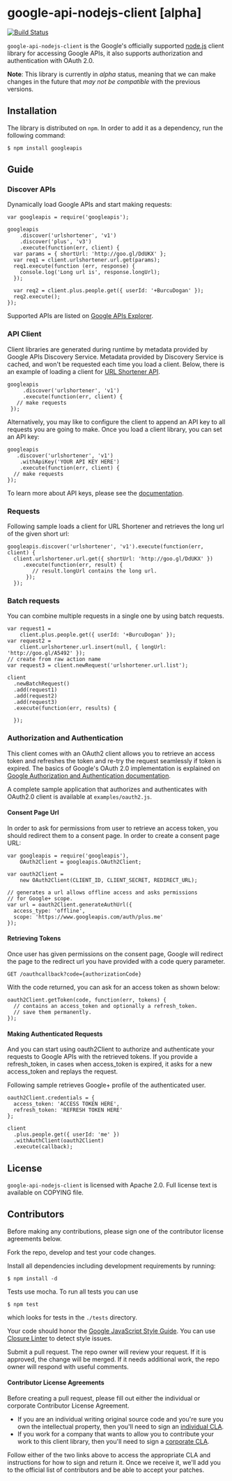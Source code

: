 # google-api-nodejs-client [alpha]

[![Build Status](https://travis-ci.org/google/google-api-nodejs-client.png)](https://travis-ci.org/google/google-api-nodejs-client)

`google-api-nodejs-client` is the Google's officially supported
[node.js](http://nodejs.org/) client
library for accessing Google APIs, it also supports authorization and
authentication with OAuth 2.0.

**Note**: This library is currently in *alpha* status, meaning that we can make
changes in the future that *may not be compatible* with the previous versions.

## Installation

The library is distributed on `npm`. In order to add it as a dependency,
run the following command:

    $ npm install googleapis

## Guide

### Discover APIs

Dynamically load Google APIs and start making requests:

    var googleapis = require('googleapis');

    googleapis
        .discover('urlshortener', 'v1')
        .discover('plus', 'v3')
        .execute(function(err, client) {
      var params = { shortUrl: 'http://goo.gl/DdUKX' };
      var req1 = client.urlshortener.url.get(params);
      req1.execute(function (err, response) {
        console.log('Long url is', response.longUrl);
      });

      var req2 = client.plus.people.get({ userId: '+BurcuDogan' });
      req2.execute();
    });

Supported APIs are listed on
[Google APIs Explorer](https://developers.google.com/apis-explorer).

### API Client

Client libraries are generated during runtime by metadata provided by Google
APIs Discovery Service. Metadata provided by Discovery Service is cached,
and won't be requested each time you load a client. Below, there is an
example of loading a client for
[URL Shortener API](https://developers.google.com/url-shortener/).

    googleapis
         .discover('urlshortener', 'v1')
         .execute(function(err, client) {
       // make requests
     });

Alternatively, you may like to configure the client to append an API key to all
requests you are going to make. Once you load a client library, you can set an
API key:

    googleapis
       .discover('urlshortener', 'v1')
        .withApiKey('YOUR API KEY HERE')
        .execute(function(err, client) {
      // make requests
    });

To learn more about API keys, please see the [documentation](https://developers.google.com/console/help/#UsingKeys).

### Requests

Following sample loads a client for URL Shortener and retrieves the long url
of the given short url:

    googleapis.discover('urlshortener', 'v1').execute(function(err, client) {
      client.urlshortener.url.get({ shortUrl: 'http://goo.gl/DdUKX' })
         .execute(function(err, result) {
            // result.longUrl contains the long url.
          });
      });

### Batch requests

You can combine multiple requests in a single one by using batch requests.

    var request1 =
        client.plus.people.get({ userId: '+BurcuDogan' });
    var request2 =
        client.urlshortener.url.insert(null, { longUrl: 'http://goo.gl/A5492' });
    // create from raw action name
    var request3 = client.newRequest('urlshortener.url.list');

    client
      .newBatchRequest()
      .add(request1)
      .add(request2)
      .add(request3)
      .execute(function(err, results) {

      });

### Authorization and Authentication

This client comes with an OAuth2 client allows you to retrieve an access token and
refreshes the token and re-try the request seamlessly if token is expired. The
basics of Google's OAuth 2.0 implementation is explained on
[Google Authorization and Authentication
documentation](https://developers.google.com/accounts/docs/OAuth2Login).

A complete sample application that authorizes and authenticates with OAuth2.0
client is available at `examples/oauth2.js`.

#### Consent Page Url

In order to ask for permissions from user to retrieve an access token, you
should redirect them to a consent page. In order to create a consent page
URL:

    var googleapis = require('googleapis'),
        OAuth2Client = googleapis.OAuth2Client;

    var oauth2Client =
        new OAuth2Client(CLIENT_ID, CLIENT_SECRET, REDIRECT_URL);

    // generates a url allows offline access and asks permissions
    // for Google+ scope.
    var url = oauth2Client.generateAuthUrl({
      access_type: 'offline',
      scope: 'https://www.googleapis.com/auth/plus.me'
    });

#### Retrieving Tokens
Once user has given permissions on the consent page, Google will redirect
the page to the redirect url you have provided with a code query parameter.

    GET /oauthcallback?code={authorizationCode}

With the code returned, you can ask for an access token as shown below:

    oauth2Client.getToken(code, function(err, tokens) {
      // contains an access_token and optionally a refresh_token.
      // save them permanently.
    });

#### Making Authenticated Requests

And you can start using oauth2Client to authorize and authenticate your
requests to Google APIs with the retrieved tokens. If you provide a
refresh_token, in cases when access_token is expired, it asks for a new
access_token and replays the request.

Following sample retrieves Google+ profile of the authenticated user.

    oauth2Client.credentials = {
      access_token: 'ACCESS TOKEN HERE',
      refresh_token: 'REFRESH TOKEN HERE'
    };

    client
      .plus.people.get({ userId: 'me' })
      .withAuthClient(oauth2Client)
      .execute(callback);

## License

`google-api-nodejs-client` is licensed with Apache 2.0. Full license text is
available on COPYING file.

## Contributors

Before making any contributions, please sign one of the contributor
license agreements below.

Fork the repo, develop and test your code changes.

Install all dependencies including development requirements by running:

    $ npm install -d

Tests use mocha. To run all tests you can use

    $ npm test

which looks for tests in the `./tests` directory.

Your code should honor the
[Google JavaScript Style Guide](http://google-styleguide.googlecode.com/svn/trunk/javascriptguide.xml).
You can use
[Closure Linter](https://code.google.com/p/closure-linter/)
to detect style issues.

Submit a pull request. The repo owner will review your request. If it is
approved, the change will be merged. If it needs additional work, the repo
owner will respond with useful comments.

#### Contributor License Agreements

Before creating a pull request, please fill out either the individual or
corporate Contributor License Agreement.

* If you are an individual writing original source code and you're sure you
own the intellectual property, then you'll need to sign an
[individual CLA](http://code.google.com/legal/individual-cla-v1.0.html).
* If you work for a company that wants to allow you to contribute your work
to this client library, then you'll need to sign a
[corporate CLA](http://code.google.com/legal/corporate-cla-v1.0.html).

Follow either of the two links above to access the appropriate CLA and
instructions for how to sign and return it. Once we receive it, we'll add you
to the official list of contributors and be able to accept your patches.
